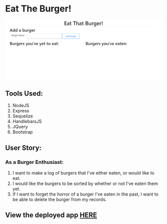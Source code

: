 # Eat The Burger!

![](./eatThatBurger.gif)

## Tools Used:
1. NodeJS
2. Express
3. Sequelize
4. HandlebarsJS
5. JQuery
6. Bootstrap

## User Story: 
### As a Burger Enthusiast: 
1. I want to make a log of burgers that I've either eaten, or would like to eat. 
2. I would like the burgers to be sorted by whether or not I've eaten them yet.
3. If I want to forget the horror of a burger I've eaten in the past, I want to be able to delete the burger from my records.

## View the deployed app [HERE](https://young-woodland-41492.herokuapp.com/)
